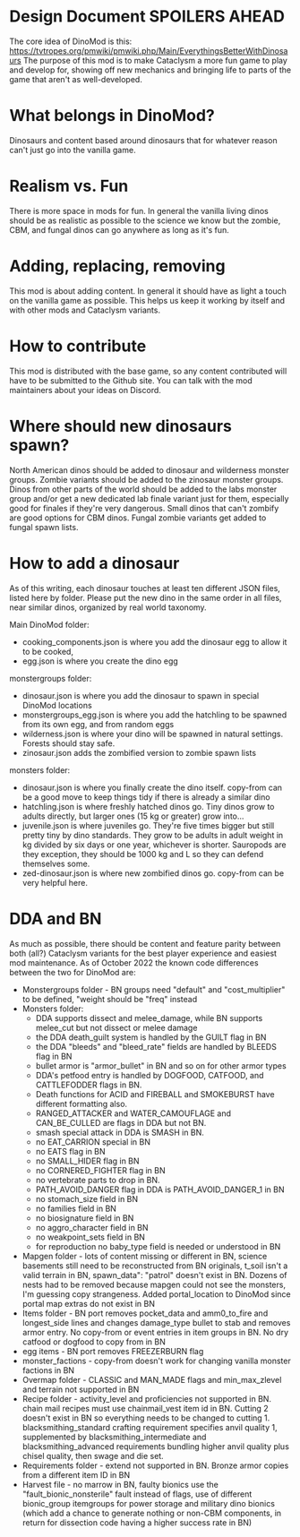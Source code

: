 # Design Document SPOILERS AHEAD
The core idea of DinoMod is this: https://tvtropes.org/pmwiki/pmwiki.php/Main/EverythingsBetterWithDinosaurs
The purpose of this mod is to make Cataclysm a more fun game to play and develop for, showing off new mechanics and bringing life to parts of the game that aren't as well-developed.

# What belongs in DinoMod?
Dinosaurs and content based around dinosaurs that for whatever reason can't just go into the vanilla game.

# Realism vs. Fun
There is more space in mods for fun. In general the vanilla living dinos should be as realistic as possible to the science we know but the zombie, CBM, and fungal dinos can go anywhere as long as it's fun.

# Adding, replacing, removing
This mod is about adding content. In general it should have as light a touch on the vanilla game as possible. This helps us keep it working by itself and with other mods and Cataclysm variants.

# How to contribute
This mod is distributed with the base game, so any content contributed will have to be submitted to the Github site. You can talk with the mod maintainers about your ideas on Discord.

# Where should new dinosaurs spawn?
North American dinos should be added to dinosaur and wilderness monster groups. Zombie variants should be added to the zinosaur monster groups. Dinos from other parts of the world should be added to the labs monster group and/or get a new dedicated lab finale variant just for them, especially good for finales if they're very dangerous. Small dinos that can't zombify are good options for CBM dinos. Fungal zombie variants get added to fungal spawn lists.

# How to add a dinosaur
As of this writing, each dinosaur touches at least ten different JSON files, listed here by folder. Please put the new dino in the same order in all files, near similar dinos, organized by real world taxonomy. 

Main DinoMod folder: 

* cooking_components.json is where you add the dinosaur egg to allow it to be cooked, 
* egg.json is where you create the dino egg

monstergroups folder:

* dinosaur.json is where you add the dinosaur to spawn in special DinoMod locations
* monstergroups_egg.json is where you add the hatchling to be spawned from its own egg, and from random eggs
* wilderness.json is where your dino will be spawned in natural settings. Forests should stay safe.
* zinosaur.json  adds the zombified version to zombie spawn lists

monsters folder:

* dinosaur.json is where you finally create the dino itself. copy-from can be a good move to keep things tidy if there is already a similar dino
* hatchling.json is where freshly hatched dinos go. Tiny dinos grow to adults directly, but larger ones (15 kg or greater) grow into...
* juvenile.json is where juveniles go. They're five times bigger but still pretty tiny by dino standards. They grow to be adults in adult weight in kg divided by six days or one year, whichever is shorter.  Sauropods are they exception, they should be 1000 kg and L so they can defend themselves some.
* zed-dinosaur.json is where new zombified dinos go. copy-from can be very helpful here.

# DDA and BN
As much as possible, there should be content and feature parity between both (all?) Cataclysm variants for the best player experience and easiest mod maintenance. As of October 2022 the known code differences between the two for DinoMod are:
* Monstergroups folder - BN groups need  "default" and "cost_multiplier" to be defined, "weight should be "freq" instead
* Monsters folder:
    - DDA supports dissect and melee_damage, while BN supports melee_cut but not dissect or melee damage
    - the DDA death_guilt system is handled by the GUILT flag in BN
    - the DDA "bleeds" and "bleed_rate" fields are handled by BLEEDS flag in BN
    - bullet armor is "armor_bullet" in BN and so on for other armor types
    - DDA's petfood entry is handled by DOGFOOD, CATFOOD, and CATTLEFODDER flags in BN.
    - Death functions for ACID and FIREBALL and SMOKEBURST have different formatting also.
    - RANGED_ATTACKER and WATER_CAMOUFLAGE and CAN_BE_CULLED are flags in DDA but not BN.
    - smash special attack in DDA is SMASH in BN.
    - no EAT_CARRION special in BN
    - no EATS flag in BN
    - no SMALL_HIDER flag in BN
    - no CORNERED_FIGHTER flag in BN
    - no vertebrate parts to drop in BN.
    - PATH_AVOID_DANGER flag in DDA is PATH_AVOID_DANGER_1 in BN
    - no stomach_size field in BN
    - no families field in BN
    - no biosignature field in BN
    - no aggro_character field in BN
    - no weakpoint_sets field in BN
    - for reproduction no baby_type field is needed or understood in BN
* Mapgen folder - lots of content missing or different in BN, science basements still need to be reconstructed from BN originals, t_soil isn't a valid terrain in BN, spawn_data": "patrol" doesn't exist in BN. Dozens of nests had to be removed because mapgen could not see the monsters, I'm guessing copy strangeness. Added portal_location to DinoMod since portal map extras do not exist in BN
* Items folder - BN port removes pocket_data and amm0_to_fire and longest_side lines and changes damage_type bullet to stab and removes armor entry. No copy-from or event entries in item groups in BN. No dry catfood or dogfood to copy from in BN
* egg items - BN port removes FREEZERBURN flag
* monster_factions - copy-from doesn't work for changing vanilla monster factions in BN
* Overmap folder - CLASSIC and MAN_MADE flags and min_max_zlevel and terrain not supported in BN
* Recipe folder - activity_level and proficiencies not supported in BN. chain mail recipes must use chainmail_vest item id in BN. Cutting 2 doesn't exist in BN so everything needs to be changed to cutting 1. blacksmithing_standard crafting requirement specifies anvil quality 1, supplemented by blacksmithing_intermediate and blacksmithing_advanced requirements bundling higher anvil quality plus chisel quality, then swage and die set.
* Requirements folder - extend not supported in BN. Bronze armor copies from a different item ID in BN
* Harvest file - no marrow in BN, faulty bionics use the "fault_bionic_nonsterile" fault instead of flags, use of different bionic_group itemgroups  for power storage and military dino bionics (which add a chance to generate nothing or non-CBM components, in return for dissection code having a higher success rate in BN)
